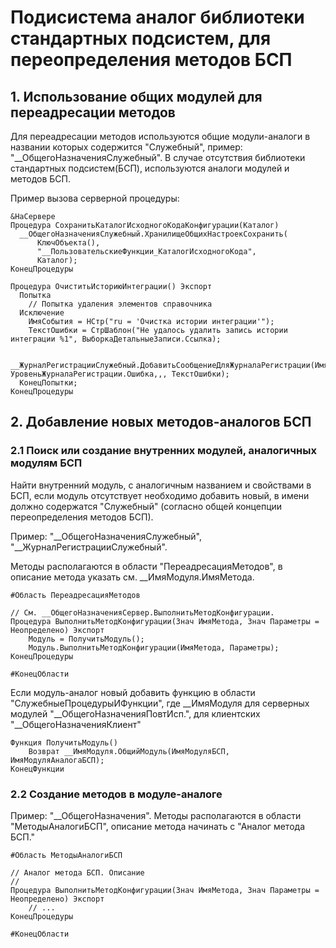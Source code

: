 # Подисистема аналог библиотеки стандартных подсистем, для переопределения методов БСП
  
 ## 1. Использование общих модулей для переадресации методов
  Для переадресации методов используются общие модули-аналоги в названии которых содержится "Служебный", пример: "__ОбщегоНазначенияСлужебный". В случае отсутствия библиотеки стандартных подсистем(БСП), используются аналоги модулей и методов БСП.  

  Пример вызова серверной процедуры:
    
  ```1C (BSL)
  &НаСервере
  Процедура СохранитьКаталогИсходногоКодаКонфигурации(Каталог)    
    __ОбщегоНазначенияСлужебный.ХранилищеОбщихНастроекСохранить(
        КлючОбъекта(),
        "__ПользовательскиеФункции_КаталогИсходногоКода",
        Каталог);	   
  КонецПроцедуры
  ```
    
  ```1C (BSL)
  Процедура ОчиститьИсториюИнтеграции() Экспорт
    Попытка
      // Попытка удаления элементов справочника
    Исключение
      ИмяСобытия = НСтр("ru = 'Очистка истории интеграции'");
      ТекстОшибки = СтрШаблон("Не удалось удалить запись истории интеграции %1", ВыборкаДетальныеЗаписи.Ссылка);
  
      __ЖурналРегистрацииСлужебный.ДобавитьСообщениеДляЖурналаРегистрации(ИмяСобытия, УровеньЖурналаРегистрации.Ошибка,,, ТекстОшибки);
    КонецПопытки;    
  КонецПроцедуры
  ```

 ## 2. Добавление новых методов-аналогов БСП
  ### 2.1 Поиск или создание внутренних модулей, аналогичных модулям БСП
  Найти внутренний модуль, с аналогичным названием и свойствами в БСП, если модуль отсутствует необходимо добавить новый, в имени должно содержатся "Служебный" (согласно общей концепции переопределения методов БСП). 
  
  Пример: "__ОбщегоНазначенияСлужебный", "__ЖурналРегистрацииСлужебный".
  
  Методы располагаются в области "ПереадресацияМетодов", в описание метода указать см. __ИмяМодуля.ИмяМетода.
  
  ```1C (BSL)
  #Область ПереадресацияМетодов
  
  // См. __ОбщегоНазначенияСервер.ВыполнитьМетодКонфигурации.
  Процедура ВыполнитьМетодКонфигурации(Знач ИмяМетода, Знач Параметры = Неопределено) Экспорт
      Модуль = ПолучитьМодуль();
      Модуль.ВыполнитьМетодКонфигурации(ИмяМетода, Параметры);  
  КонецПроцедуры
  
  #КонецОбласти
  ```
  
  Если модуль-аналог новый добавить функцию в области "СлужебныеПроцедурыИФункции", где __ИмяМодуля для серверных модулей "__ОбщегоНазначенияПовтИсп.", для клиентских "__ОбщегоНазначенияКлиент"
  
  ```1C (BSL)
  Функция ПолучитьМодуль()
      Возврат __ИмяМодуля.ОбщийМодуль(ИмяМодуляБСП, ИмяМодуляАналогаБСП);
  КонецФункции
  ```
  ### 2.2 Создание методов в модуле-аналоге
  Пример: "__ОбщегоНазначения". Методы располагаются в области "МетодыАналогиБСП", описание метода начинать с "Аналог метода БСП."
  
  ```1C (BSL)
  #Область МетодыАналогиБСП
  
  // Аналог метода БСП. Описание
  //
  Процедура ВыполнитьМетодКонфигурации(Знач ИмяМетода, Знач Параметры = Неопределено) Экспорт
      // ... 
  КонецПроцедуры
  
  #КонецОбласти
  ```    
